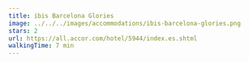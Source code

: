 ```yaml
---
title: ibis Barcelona Glories
image: ../../../images/accommodations/ibis-barcelona-glories.png
stars: 2
url: https://all.accor.com/hotel/5944/index.es.shtml
walkingTime: 7 min
---
```

